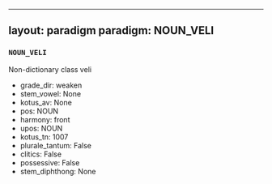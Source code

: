 
---
layout: paradigm
paradigm: NOUN_VELI
---
### ` NOUN_VELI `

Non-dictionary class veli
* grade_dir: weaken
* stem_vowel: None
* kotus_av: None
* pos: NOUN
* harmony: front
* upos: NOUN
* kotus_tn: 1007
* plurale_tantum: False
* clitics: False
* possessive: False
* stem_diphthong: None
